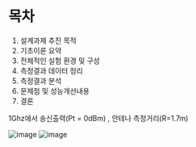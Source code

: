 # 목차

1. 설계과제 추진 목적
2. 기초이론 요약
3. 전체적인 실험 환경 및 구성
4. 측정결과 데이터 정리
5. 측정결과 분석
6. 문제점 및 성능개선내용
7. 결론


1Ghz에서 송신출력(Pt = 0dBm) , 안테나 측정거리(R=1.7m)

![image](https://user-images.githubusercontent.com/82360230/150665012-ee0614d1-648f-4df0-8171-9a1c11ed8f48.png)
![image](https://user-images.githubusercontent.com/82360230/150665057-2db2f59e-e005-4a08-939d-d7b15081c3ff.png)

